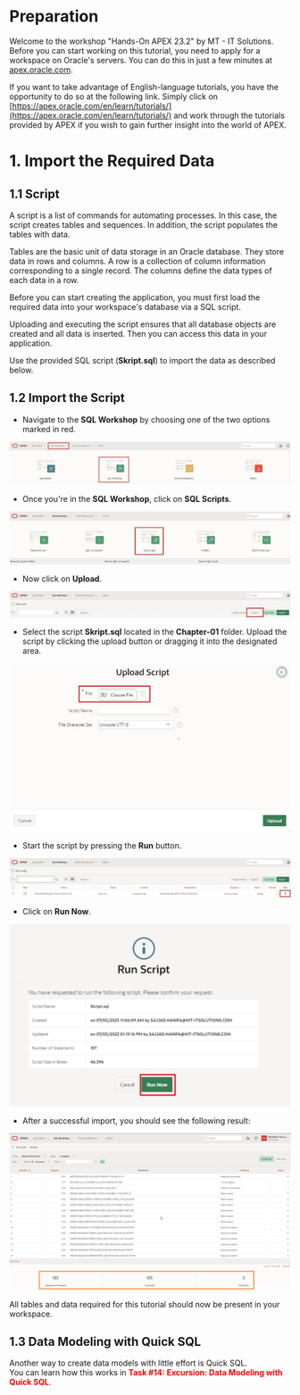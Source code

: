# Preparation

Welcome to the workshop "Hands-On APEX 23.2" by MT - IT Solutions.  
Before you can start working on this tutorial, you need to apply for a workspace on Oracle's servers. You can do this in just a few minutes at [apex.oracle.com](apex.oracle.com).

If you want to take advantage of English-language tutorials, you have the opportunity to do so at the following link. Simply click on [https://apex.oracle.com/en/learn/tutorials/](https://apex.oracle.com/en/learn/tutorials/) and work through the tutorials provided by APEX if you wish to gain further insight into the world of APEX.

# <a name="datenimport"></a> 1. Import the Required Data

## <a name="skript"></a> 1.1 Script

A script is a list of commands for automating processes. In this case, the script creates tables and sequences. In addition, the script populates the tables with data.

Tables are the basic unit of data storage in an Oracle database. They store data in rows and columns. A row is a collection of column information corresponding to a single record. The columns define the data types of each data in a row.

Before you can start creating the application, you must first load the required data into your workspace's database via a SQL script.

Uploading and executing the script ensures that all database objects are created and all data is inserted. Then you can access this data in your application.

Use the provided SQL script (**Skript.sql**) to import the data as described below.

## <a name="skriptimport"></a> 1.2 Import the Script

- Navigate to the **SQL Workshop** by choosing one of the two options marked in red.

![](../../assets/Chapter-01/Open_SQL_Workshop.jpg)

- Once you're in the **SQL Workshop**, click on **SQL Scripts**.

![](../../assets/Chapter-01/Open_SQL_Skripts.jpg)

- Now click on **Upload**.

![](../../assets/Chapter-01/SQL_Workshop_open_upload.jpg)

- Select the script **Skript.sql** located in the **Chapter-01** folder. Upload the script by clicking the upload button or dragging it into the designated area.

![](../../assets/Chapter-01/SQL_Workshop_upload_Skript.jpg)

- Start the script by pressing the **Run** button.

![](../../assets/Chapter-01/SQL_Workshop_run_Skript_1.jpg)

- Click on **Run Now**.

![](../../assets/Chapter-01/SQL_Workshop_run_Skript_2.jpg)

- After a successful import, you should see the following result:

![](../../assets/Chapter-01/SQL_Workshop_result.jpg)

All tables and data required for this tutorial should now be present in your workspace.

## <a name="datenmodellierung"></a> 1.3 Data Modeling with Quick SQL

Another way to create data models with little effort is Quick SQL.  
You can learn how this works in <span style="color:red">**Task #14: Excursion: Data Modeling with Quick SQL**</span>.